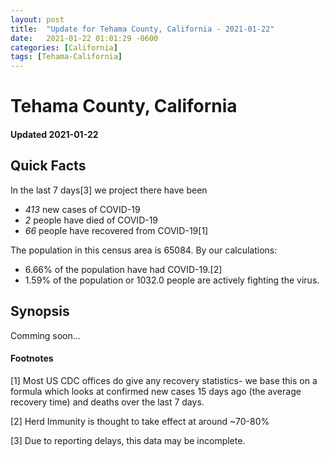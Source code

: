 ```yaml
---
layout: post
title:  "Update for Tehama County, California - 2021-01-22"
date:   2021-01-22 01:01:29 -0600
categories: [California]
tags: [Tehama-California]
---
```


# Tehama County, California
#### Updated 2021-01-22

## Quick Facts

In the last 7 days[3] we project there have been
- *413* new cases of COVID-19
- *2* people have died of COVID-19
- *66* people have recovered from COVID-19[1]

The population in this census area is 65084. By our calculations:
- 6.66% of the population have had COVID-19.[2]
- 1.59% of the population or 1032.0 people are actively fighting the virus.

## Synopsis

Comming soon...


#### Footnotes

[1] Most US CDC offices do give any recovery statistics- we base this on a formula which looks at confirmed new cases
15 days ago (the average recovery time) and deaths over the last 7 days.

[2] Herd Immunity is thought to take effect at around ~70-80%

[3] Due to reporting delays, this data may be incomplete.
 
    